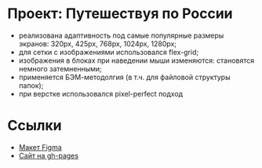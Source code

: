 # Проект: Путешествуя по России

- реализована адаптивность под самые популярные размеры экранов: 320px, 425px, 768px, 1024px, 1280px;
- для сетки с изображениями использовался flex-grid;
- изображения в блоках при наведении мыши изменяются: становятся немного затемненными;
- применяется БЭМ-методолгия (в т.ч. для файловой структуры папок);
- при верстке использовался pixel-perfect подход

#  Ссылки
- [Макет Figma](https://www.figma.com/file/5S2WSbEFL6awjVWJ0NWL8Q/Sprint-3_-Russia-_-desktop-%2B-mobile?node-id=28503%3A0&t=1LfelFi86Gj4g7xw-0)
- [Сайт на gh-pages](https://myr-irina.github.io/Russia-travel/)


